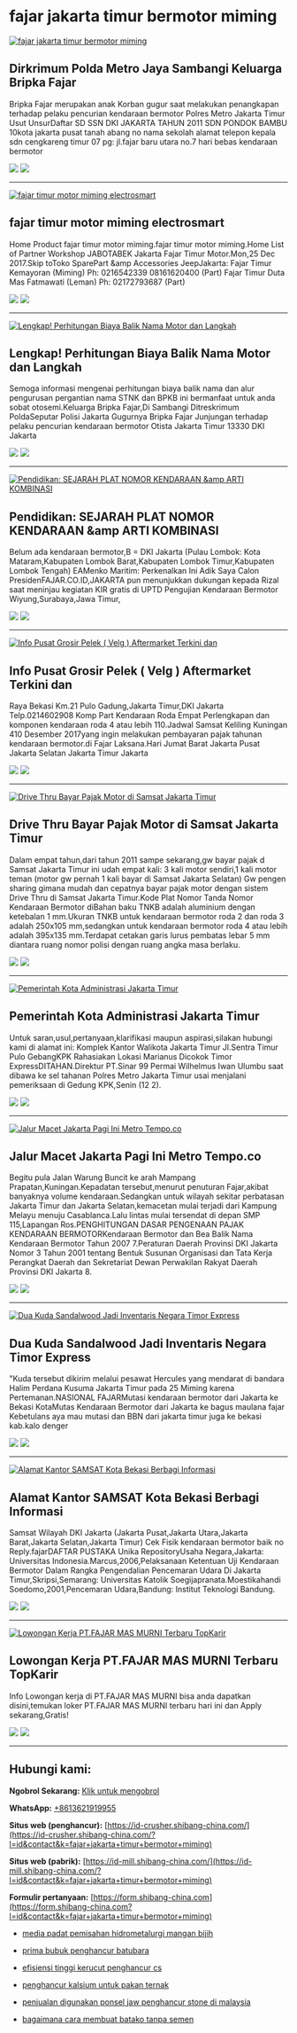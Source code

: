 # fajar jakarta timur bermotor miming

<a href="https://swt.shibang-china.com/?l=id&img&k=fajar+jakarta+timur+bermotor+miming" target="_blank">![fajar jakarta timur bermotor miming](http://static.shibang-china.com/all-800x300/325.jpg)</a>

## Dirkrimum Polda Metro Jaya Sambangi Keluarga Bripka Fajar
Bripka Fajar merupakan anak Korban gugur saat melakukan penangkapan terhadap pelaku pencurian kendaraan bermotor Polres Metro Jakarta Timur Usut UnsurDaftar SD SSN DKI JAKARTA TAHUN 2011 SDN PONDOK BAMBU 10kota jakarta pusat tanah abang no nama sekolah alamat telepon kepala sdn cengkareng timur 07 pg: jl.fajar baru utara no.7 hari bebas kendaraan bermotor


<a href="https://whatsapp.shibangsoft.com/WhatsApp.php" target="_blank" title="WhatsApp">![](http://static.shibang-china.com/icon/whatsapp.png)</a> <a href="https://swt.shibang-china.com/?l=id&icon&k=fajar+jakarta+timur+bermotor+miming" target="_blank">![](http://static.shibang-china.com/icon/chat-id.png)</a>

---

<a href="https://swt.shibang-china.com/?l=id&img&k=fajar+jakarta+timur+bermotor+miming" target="_blank">![fajar timur motor miming electrosmart](http://static.shibang-china.com/all-800x300/552.jpg)</a>

## fajar timur motor miming electrosmart
Home Product fajar timur motor miming.fajar timur motor miming.Home List of Partner Workshop JABOTABEK Jakarta Fajar Timur Motor.Mon,25 Dec 2017.Skip toToko SparePart &amp Accessories JeepJakarta: Fajar Timur Kemayoran (Miming) Ph: 0216542339 08161620400 (Part) Fajar Timur Duta Mas Fatmawati (Leman) Ph: 02172793687 (Part)


<a href="https://whatsapp.shibangsoft.com/WhatsApp.php" target="_blank" title="WhatsApp">![](http://static.shibang-china.com/icon/whatsapp.png)</a> <a href="https://swt.shibang-china.com/?l=id&icon&k=fajar+jakarta+timur+bermotor+miming" target="_blank">![](http://static.shibang-china.com/icon/chat-id.png)</a>

---

<a href="https://swt.shibang-china.com/?l=id&img&k=fajar+jakarta+timur+bermotor+miming" target="_blank">![Lengkap! Perhitungan Biaya Balik Nama Motor dan Langkah](http://static.shibang-china.com/all-800x300/507.jpg)</a>

## Lengkap! Perhitungan Biaya Balik Nama Motor dan Langkah
Semoga informasi mengenai perhitungan biaya balik nama dan alur pengurusan pergantian nama STNK dan BPKB ini bermanfaat untuk anda sobat otosemi.Keluarga Bripka Fajar,Di Sambangi Ditreskrimum PoldaSeputar Polisi Jakarta Gugurnya Bripka Fajar Junjungan terhadap pelaku pencurian kendaraan bermotor Otista Jakarta Timur 13330 DKI Jakarta


<a href="https://whatsapp.shibangsoft.com/WhatsApp.php" target="_blank" title="WhatsApp">![](http://static.shibang-china.com/icon/whatsapp.png)</a> <a href="https://swt.shibang-china.com/?l=id&icon&k=fajar+jakarta+timur+bermotor+miming" target="_blank">![](http://static.shibang-china.com/icon/chat-id.png)</a>

---

<a href="https://swt.shibang-china.com/?l=id&img&k=fajar+jakarta+timur+bermotor+miming" target="_blank">![Pendidikan: SEJARAH PLAT NOMOR KENDARAAN &amp ARTI KOMBINASI](http://static.shibang-china.com/all-800x300/134.jpg)</a>

## Pendidikan: SEJARAH PLAT NOMOR KENDARAAN &amp ARTI KOMBINASI
Belum ada kendaraan bermotor,B = DKI Jakarta (Pulau Lombok: Kota Mataram,Kabupaten Lombok Barat,Kabupaten Lombok Timur,Kabupaten Lombok Tengah) EAMenko Maritim: Perkenalkan Ini Adik Saya Calon PresidenFAJAR.CO.ID,JAKARTA pun menunjukkan dukungan kepada Rizal saat meninjau kegiatan KIR gratis di UPTD Pengujian Kendaraan Bermotor Wiyung,Surabaya,Jawa Timur,


<a href="https://whatsapp.shibangsoft.com/WhatsApp.php" target="_blank" title="WhatsApp">![](http://static.shibang-china.com/icon/whatsapp.png)</a> <a href="https://swt.shibang-china.com/?l=id&icon&k=fajar+jakarta+timur+bermotor+miming" target="_blank">![](http://static.shibang-china.com/icon/chat-id.png)</a>

---

<a href="https://swt.shibang-china.com/?l=id&img&k=fajar+jakarta+timur+bermotor+miming" target="_blank">![Info Pusat Grosir Pelek ( Velg ) Aftermarket Terkini dan](http://static.shibang-china.com/all-800x300/838.jpg)</a>

## Info Pusat Grosir Pelek ( Velg ) Aftermarket Terkini dan
Raya Bekasi Km.21 Pulo Gadung,Jakarta Timur,DKI Jakarta Telp.0214602908 Komp Part Kendaraan Roda Empat Perlengkapan dan komponen kendaraan roda 4 atau lebih 110.Jadwal Samsat Keliling Kuningan 410 Desember 2017yang ingin melakukan pembayaran pajak tahunan kendaraan bermotor.di Fajar Laksana.Hari Jumat Barat Jakarta Pusat Jakarta Selatan Jakarta Timur Jakarta


<a href="https://whatsapp.shibangsoft.com/WhatsApp.php" target="_blank" title="WhatsApp">![](http://static.shibang-china.com/icon/whatsapp.png)</a> <a href="https://swt.shibang-china.com/?l=id&icon&k=fajar+jakarta+timur+bermotor+miming" target="_blank">![](http://static.shibang-china.com/icon/chat-id.png)</a>

---

<a href="https://swt.shibang-china.com/?l=id&img&k=fajar+jakarta+timur+bermotor+miming" target="_blank">![Drive Thru Bayar Pajak Motor di Samsat Jakarta Timur](http://static.shibang-china.com/all-800x300/413.jpg)</a>

## Drive Thru Bayar Pajak Motor di Samsat Jakarta Timur
Dalam empat tahun,dari tahun 2011 sampe sekarang,gw bayar pajak d Samsat Jakarta Timur ini udah empat kali: 3 kali motor sendiri,1 kali motor teman (motor gw pernah 1 kali bayar di Samsat Jakarta Selatan) Gw pengen sharing gimana mudah dan cepatnya bayar pajak motor dengan sistem Drive Thru di Samsat Jakarta Timur.Kode Plat Nomor Tanda Nomor Kendaraan Bermotor diBahan baku TNKB adalah aluminium dengan ketebalan 1 mm.Ukuran TNKB untuk kendaraan bermotor roda 2 dan roda 3 adalah 250x105 mm,sedangkan untuk kendaraan bermotor roda 4 atau lebih adalah 395x135 mm.Terdapat cetakan garis lurus pembatas lebar 5 mm diantara ruang nomor polisi dengan ruang angka masa berlaku.


<a href="https://whatsapp.shibangsoft.com/WhatsApp.php" target="_blank" title="WhatsApp">![](http://static.shibang-china.com/icon/whatsapp.png)</a> <a href="https://swt.shibang-china.com/?l=id&icon&k=fajar+jakarta+timur+bermotor+miming" target="_blank">![](http://static.shibang-china.com/icon/chat-id.png)</a>

---

<a href="https://swt.shibang-china.com/?l=id&img&k=fajar+jakarta+timur+bermotor+miming" target="_blank">![Pemerintah Kota Administrasi Jakarta Timur](http://static.shibang-china.com/all-800x300/896.jpg)</a>

## Pemerintah Kota Administrasi Jakarta Timur
Untuk saran,usul,pertanyaan,klarifikasi maupun aspirasi,silakan hubungi kami di alamat ini: Komplek Kantor Walikota Jakarta Timur Jl.Sentra Timur Pulo GebangKPK Rahasiakan Lokasi Marianus Dicokok Timor ExpressDITAHAN.Direktur PT.Sinar 99 Permai Wilhelmus Iwan Ulumbu saat dibawa ke sel tahanan Polres Metro Jakarta Timur usai menjalani pemeriksaan di Gedung KPK,Senin (12 2).


<a href="https://whatsapp.shibangsoft.com/WhatsApp.php" target="_blank" title="WhatsApp">![](http://static.shibang-china.com/icon/whatsapp.png)</a> <a href="https://swt.shibang-china.com/?l=id&icon&k=fajar+jakarta+timur+bermotor+miming" target="_blank">![](http://static.shibang-china.com/icon/chat-id.png)</a>

---

<a href="https://swt.shibang-china.com/?l=id&img&k=fajar+jakarta+timur+bermotor+miming" target="_blank">![Jalur Macet Jakarta Pagi Ini Metro Tempo.co](http://static.shibang-china.com/all-800x300/634.jpg)</a>

## Jalur Macet Jakarta Pagi Ini Metro Tempo.co
Begitu pula Jalan Warung Buncit ke arah Mampang Prapatan,Kuningan.Kepadatan tersebut,menurut penuturan Fajar,akibat banyaknya volume kendaraan.Sedangkan untuk wilayah sekitar perbatasan Jakarta Timur dan Jakarta Selatan,kemacetan mulai terjadi dari Kampung Melayu menuju Casablanca.Lalu lintas mulai tersendat di depan SMP 115,Lapangan Ros.PENGHITUNGAN DASAR PENGENAAN PAJAK KENDARAAN BERMOTORKendaraan Bermotor dan Bea Balik Nama Kendaraan Bermotor Tahun 2007 7.Peraturan Daerah Provinsi DKI Jakarta Nomor 3 Tahun 2001 tentang Bentuk Susunan Organisasi dan Tata Kerja Perangkat Daerah dan Sekretariat Dewan Perwakilan Rakyat Daerah Provinsi DKI Jakarta 8.


<a href="https://whatsapp.shibangsoft.com/WhatsApp.php" target="_blank" title="WhatsApp">![](http://static.shibang-china.com/icon/whatsapp.png)</a> <a href="https://swt.shibang-china.com/?l=id&icon&k=fajar+jakarta+timur+bermotor+miming" target="_blank">![](http://static.shibang-china.com/icon/chat-id.png)</a>

---

<a href="https://swt.shibang-china.com/?l=id&img&k=fajar+jakarta+timur+bermotor+miming" target="_blank">![Dua Kuda Sandalwood Jadi Inventaris Negara Timor Express](http://static.shibang-china.com/all-800x300/1464.jpg)</a>

## Dua Kuda Sandalwood Jadi Inventaris Negara Timor Express
"Kuda tersebut dikirim melalui pesawat Hercules yang mendarat di bandara Halim Perdana Kusuma Jakarta Timur pada 25 Miming karena Pertemanan.NASIONAL FAJARMutasi kendaraan bermotor dari Jakarta ke Bekasi KotaMutas Kendaraan Bermotor dari Jakarta ke bagus maulana fajar Kebetulans aya mau mutasi dan BBN dari jakarta timur juga ke bekasi kab.kalo denger


<a href="https://whatsapp.shibangsoft.com/WhatsApp.php" target="_blank" title="WhatsApp">![](http://static.shibang-china.com/icon/whatsapp.png)</a> <a href="https://swt.shibang-china.com/?l=id&icon&k=fajar+jakarta+timur+bermotor+miming" target="_blank">![](http://static.shibang-china.com/icon/chat-id.png)</a>

---

<a href="https://swt.shibang-china.com/?l=id&img&k=fajar+jakarta+timur+bermotor+miming" target="_blank">![Alamat Kantor SAMSAT Kota Bekasi Berbagi Informasi](http://static.shibang-china.com/all-800x300/806.jpg)</a>

## Alamat Kantor SAMSAT Kota Bekasi Berbagi Informasi
Samsat Wilayah DKI Jakarta (Jakarta Pusat,Jakarta Utara,Jakarta Barat,Jakarta Selatan,Jakarta Timur) Cek Fisik kendaraan bermotor baik no Reply.fajarDAFTAR PUSTAKA Unika RepositoryUsaha Negara,Jakarta: Universitas Indonesia.Marcus,2006,Pelaksanaan Ketentuan Uji Kendaraan Bermotor Dalam Rangka Pengendalian Pencemaran Udara Di Jakarta Timur,Skripsi,Semarang: Universitas Katolik Soegijapranata.Moestikahandi Soedomo,2001,Pencemaran Udara,Bandung: Institut Teknologi Bandung.


<a href="https://whatsapp.shibangsoft.com/WhatsApp.php" target="_blank" title="WhatsApp">![](http://static.shibang-china.com/icon/whatsapp.png)</a> <a href="https://swt.shibang-china.com/?l=id&icon&k=fajar+jakarta+timur+bermotor+miming" target="_blank">![](http://static.shibang-china.com/icon/chat-id.png)</a>

---

<a href="https://swt.shibang-china.com/?l=id&img&k=fajar+jakarta+timur+bermotor+miming" target="_blank">![Lowongan Kerja PT.FAJAR MAS MURNI Terbaru TopKarir](http://static.shibang-china.com/all-800x300/779.jpg)</a>

## Lowongan Kerja PT.FAJAR MAS MURNI Terbaru TopKarir
Info Lowongan kerja di PT.FAJAR MAS MURNI bisa anda dapatkan disini,temukan loker PT.FAJAR MAS MURNI terbaru hari ini dan Apply sekarang,Gratis!

<a href="https://whatsapp.shibangsoft.com/WhatsApp.php" target="_blank" title="WhatsApp">![](http://static.shibang-china.com/icon/whatsapp.png)</a> <a href="https://swt.shibang-china.com/?l=id&icon&k=fajar+jakarta+timur+bermotor+miming" target="_blank">![](http://static.shibang-china.com/icon/chat-id.png)</a>

---
## Hubungi kami:

**Ngobrol Sekarang:** [Klik untuk mengobrol](https://swt.shibang-china.com?l=id&contact&k=fajar+jakarta+timur+bermotor+miming)

**WhatsApp:**  [+8613621919955](https://whatsapp.shibangsoft.com/WhatsApp.php)

**Situs web (penghancur):** [https://id-crusher.shibang-china.com/](https://id-crusher.shibang-china.com/?l=id&contact&k=fajar+jakarta+timur+bermotor+miming)

**Situs web (pabrik):** [https://id-mill.shibang-china.com/](https://id-mill.shibang-china.com/?l=id&contact&k=fajar+jakarta+timur+bermotor+miming)

**Formulir pertanyaan:** [https://form.shibang-china.com](https://form.shibang-china.com?l=id&contact&k=fajar+jakarta+timur+bermotor+miming)

* [media padat pemisahan hidrometalurgi mangan bijih](../21/media%20padat%20pemisahan%20hidrometalurgi%20mangan%20bijih.md)

* [prima bubuk penghancur batubara](../27/prima%20bubuk%20penghancur%20batubara.md)

* [efisiensi tinggi kerucut penghancur cs](../23/efisiensi%20tinggi%20kerucut%20penghancur%20cs.md)

* [penghancur kalsium untuk pakan ternak](../23/penghancur%20kalsium%20untuk%20pakan%20ternak.md)

* [penjualan digunakan ponsel jaw penghancur stone di malaysia](../25/penjualan%20digunakan%20ponsel%20jaw%20penghancur%20stone%20di%20malaysia.md)

* [bagaimana cara membuat batako tanpa semen](../26/bagaimana%20cara%20membuat%20batako%20tanpa%20semen.md)